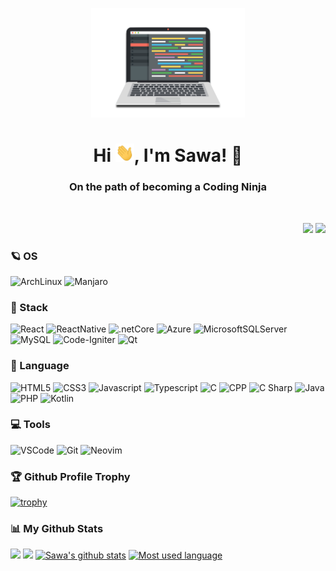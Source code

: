 <p align="center"><img width="auto" height="175px" src="./laptop.png"/></p>

<h1 align="center">Hi <img src="./wave.gif" width="30px">, I'm Sawa! 🐧</h1>
<h3 align="center">On the path of becoming a Coding Ninja</h3>

<br/>
<p align="right">
<img src="https://komarev.com/ghpvc/?username=sawaych&color=ff69b4"/>
<img src="https://img.shields.io/github/followers/sawaych?label=Followers&style=social"/>
</p>

### 🪐 OS
![ArchLinux](https://img.shields.io/badge/Arch_Linux-1793D1?style=flat&logo=arch-linux&logoColor=white)
![Manjaro](https://img.shields.io/badge/Manjaro-35BF5C?style=flat=Manjaro&logoColor=white)



### 🎴 Stack
![React](https://img.shields.io/badge/React-20232A?style=flat&logo=react&logoColor=61DAFB)
![ReactNative](https://img.shields.io/badge/React_Native-20232A?style=flat&logo=react&logoColor=61DAFB)
![.netCore](https://img.shields.io/badge/-.NET%20Core-darkblue)
![Azure](https://img.shields.io/badge/Microsoft_Azure-0089D6?style=flat&logo=microsoft-azure&logoColor=white)
![MicrosoftSQLServer](https://img.shields.io/badge/Microsoft%20SQL%20Sever-CC2927?style=flat=microsoft%20sql%20server&logoColor=white)
![MySQL](https://img.shields.io/badge/MySQL-00000F?style=flat&logo=mysql&logoColor=white)
![Code-Igniter](https://img.shields.io/badge/CodeIgniter-%23EF4223.svg?style=flat&logo=codeIgniter&logoColor=white)
![Qt](https://img.shields.io/badge/Qt-%23217346.svg?style=flat&logo=Qt&logoColor=white)

### 🚀 Language
![HTML5](https://img.shields.io/badge/-HTML5-E34F26?style=flat&logo=html5&logoColor=white)
![CSS3](https://img.shields.io/badge/-CSS3-1572B6?style=flat&logo=css3)
![Javascript](https://img.shields.io/badge/-JavaScript-EDD222?style=flat&logo=javascript&logoColor=white)
![Typescript](https://img.shields.io/badge/TypeScript-007ACC?style=flat&logo=typescript&logoColor=white)
![C](https://img.shields.io/badge/C-00599C?style=flat&logo=c&logoColor=white)
![CPP](https://img.shields.io/badge/C%2B%2B-00599C?style=flat&logo=c%2B%2B&logoColor=white)
![C Sharp](https://img.shields.io/badge/C%23-239120?style=flat&logo=c-sharp&logoColor=white)
![Java](https://img.shields.io/badge/Java-ED8B00?style=flat&logo=java&logoColor=white)
![PHP](https://img.shields.io/badge/PHP-777BB4?style=flat&logo=php&logoColor=white)
![Kotlin](https://img.shields.io/badge/Kotlin-0095D5?&style=flat&logo=kotlin&logoColor=white)

### 💻 Tools
![VSCode](https://img.shields.io/badge/-VSCode-007ACC?style=flat&logo=visual-studio-code&logoColor=white)
![Git](https://img.shields.io/badge/-Git-F05032?style=flat&logo=git&logoColor=white)
![Neovim](https://img.shields.io/badge/NeoVim-%2357A143.svg?&style=flatwd&logo=neovim&logoColor=white)

### 🏆 Github Profile Trophy
[![trophy](https://github-profile-trophy.vercel.app/?username=sawaych&theme=dracula&no-frame=true&no-bg=true)](https://github.com/sawaych)

### 📊 My Github Stats
![](https://github-profile-summary-cards.vercel.app/api/cards/profile-details?username=sawaych&theme=dracula)
![](https://github-readme-streak-stats.herokuapp.com/?user=sawaych&theme=black-ice&hide_border=true&stroke=0000&background=060A0CD0)
[![Sawa's github stats](https://github-readme-stats.vercel.app/api?username=sawaych&theme=dracula&hide_border=true&bg_color=0D1117&show_icons=true&count_private=true)](https://github.com/sawaych/github-readme-stats)
[![Most used language](https://github-readme-stats.vercel.app/api/top-langs/?username=sawaych&theme=dracula&langs_count=8&count_private=true&layout=compact&hide_border=true&bg_color=0D1117)](https://github.com/sawaych/github-readme-stats)



